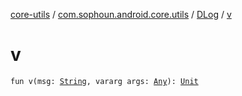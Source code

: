 [core-utils](../../index.md) / [com.sophoun.android.core.utils](../index.md) / [DLog](index.md) / [v](./v.md)

# v

`fun v(msg: `[`String`](https://kotlinlang.org/api/latest/jvm/stdlib/kotlin/-string/index.html)`, vararg args: `[`Any`](https://kotlinlang.org/api/latest/jvm/stdlib/kotlin/-any/index.html)`): `[`Unit`](https://kotlinlang.org/api/latest/jvm/stdlib/kotlin/-unit/index.html)